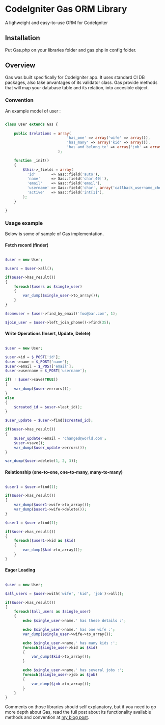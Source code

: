 # CodeIgniter Gas ORM Library

A lighweight and easy-to-use ORM for CodeIgniter

## Installation

Put Gas.php on your libraries folder and gas.php in config folder. 

## Overview

Gas was built specifically for CodeIgniter app. It uses standard CI DB packages, also take anvantages of its validator class. Gas provide methods that will map your database table and its relation, into accesible object.

### Convention

An example model of user :

```php

class User extends Gas {
    
    public $relations = array(
                            'has_one' => array('wife' => array()),
                            'has_many' => array('kid' => array()),
                            'has_and_belong_to' => array('job' => array()),
                        );

    function _init()
    {
        $this->_fields = array(
          'id'       => Gas::field('auto'),
          'name'     => Gas::field('char[40]'),
          'email'    => Gas::field('email'),
          'username' => Gas::field('char', array('callback_username_check')),
          'active'   => Gas::field('int[1]'),
        );
    }

}

```

### Usage example

Below is some of sample of Gas implementation.

#### Fetch record (finder)

```php

$user = new User;

$users = $user->all();

if($user->has_result())
{
    foreach($users as $single_user)
    {
        var_dump($single_user->to_array());
    }
}

$someuser = $user->find_by_email('foo@bar.com', 1);

$join_user = $user->left_join_phone()->find(35);

```

#### Write Operations (Insert, Update, Delete)

```php

$user = new User;

$user->id = $_POST['id'];
$user->name = $_POST['name'];
$user->email = $_POST['email'];
$user->username = $_POST['username'];

if( ! $user->save(TRUE))
{
    var_dump($user->errors());
}
else 
{
    $created_id = $user->last_id();
}

$user_update = $user->find($created_id);

if($user->has_result())
{
    $user_update->email = 'changed@world.com';
    $user->save();
    var_dump($user_update->errors());
}

var_dump($user->delete(1, 2, 3));

```

#### Relationship (one-to-one, one-to-many, many-to-many)

```php

$user1 = $user->find(1);

if($user->has_result())
{
    var_dump($user1->wife->to_array());
    var_dump($user1->wife->delete());
}

$user1 = $user->find(1);

if($user->has_result())
{
    foreach($user1->kid as $kid)
    {
        var_dump($kid->to_array());
    }
}

```

#### Eager Loading

```php

$user = new User;

$all_users = $user->with('wife', 'kid', 'job')->all(); 

if($user->has_result())
{
    foreach($all_users as $single_user)
    {
        echo $single_user->name.' has these details :';

        echo $single_user->name.' has one wife :';
        var_dump($single_user->wife->to_array()); 

        echo $single_user->name.' has many kids :';
        foreach($single_user->kid as $kid) 
        {
            var_dump($kid->to_array()); 
        }

        echo $single_user->name.' has several jobs :';
        foreach($single_user->job as $job) 
        {
            var_dump($job->to_array()); 
        }
    }
}

```
Comments on those libraries should self explanatory, but if you need to go more depth about Gas, read the full post about its functionality available methods and convention at [my blog post](http://taufanaditya.com/gas-orm "Gas ORM").





